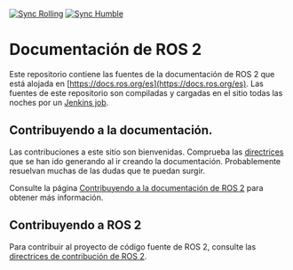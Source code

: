 [![Sync Rolling](https://github.com/ROS-Spanish-Users-Group/ros2_documentation/actions/workflows/sync_rolling.yml/badge.svg)](https://github.com/ROS-Spanish-Users-Group/ros2_documentation/actions/workflows/sync_rolling.yml)
[![Sync Humble](https://github.com/ROS-Spanish-Users-Group/ros2_documentation/actions/workflows/sync_humble.yml/badge.svg)](https://github.com/ROS-Spanish-Users-Group/ros2_documentation/actions/workflows/sync_humble.yml)

# Documentación de ROS 2

Este repositorio contiene las fuentes de la documentación de ROS 2 que está alojada en [https://docs.ros.org/es](https://docs.ros.org/es).
Las fuentes de este repositorio son compiladas y cargadas en el sitio todas las noches por un [Jenkins job](https://build.ros.org/job/doc_ros2doc).

## Contribuyendo a la documentación.

Las contribuciones a este sitio son bienvenidas.
Comprueba las [directrices](https://github.com/ROS-Spanish-Users-Group/ros2_documentation/wiki) que se han ido generando al ir creando la documentación. Probablemente resuelvan muchas de las dudas que te puedan surgir. 

Consulte la página [Contribuyendo a la documentación de ROS 2](https://docs.ros.org/es/rolling/The-ROS2-Project/Contributing/Contributing-To-ROS-2-Documentation.html) para obtener más información.

## Contribuyendo a ROS 2

Para contribuir al proyecto de código fuente de ROS 2, consulte las [directrices de contribución de ROS 2](https://docs.ros.org/es/rolling/The-ROS2-Project/Contributing.html).
